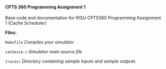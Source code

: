 #### CPTS 360 Programming Assignment 1

Base code and documentation for WSU CPTS360 Programming Assignment 1 (Cache Scheduler)

**Files:**

`Makefile`	      _Compiles your simulator_

`cachesim.c`		        _Simulator main source file_

`traces/`		        _Directory containing sample inputs and sample outputs_

